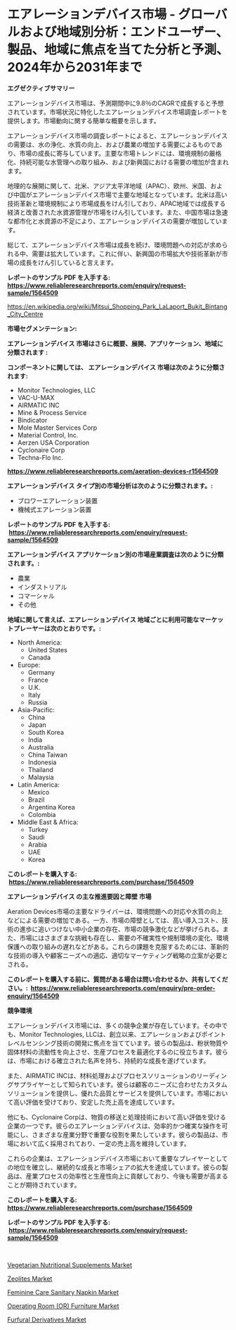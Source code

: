 <p><h1>エアレーションデバイス市場 - グローバルおよび地域別分析：エンドユーザー、製品、地域に焦点を当てた分析と予測、2024年から2031年まで</h1></p><p><strong>エグゼクティブサマリー</strong></p>
<p><p>エアレーションデバイス市場は、予測期間中に9.8％のCAGRで成長すると予想されています。市場状況に特化したエアレーションデバイス市場調査レポートを提供します。市場動向に関する簡単な概要を示します。</p><p>エアレーションデバイス市場の調査レポートによると、エアレーションデバイスの需要は、水の浄化、水質の向上、および農業の増加する需要によるものであり、市場の成長に寄与しています。主要な市場トレンドには、環境規制の厳格化、持続可能な水管理への取り組み、および新興国における需要の増加が含まれます。</p><p>地理的な展開に関して、北米、アジア太平洋地域（APAC）、欧州、米国、および中国がエアレーションデバイス市場で主要な地域となっています。北米は高い技術革新と環境規制により市場成長をけん引しており、APAC地域では成長する経済と改善された水資源管理が市場をけん引しています。また、中国市場は急速な都市化と水資源の不足により、エアレーションデバイスの需要が増加しています。</p><p>総じて、エアレーションデバイス市場は成長を続け、環境問題への対応が求められる中、需要は拡大しています。これに伴い、新興国の市場拡大や技術革新が市場の成長をけん引していると言えます。</p></p>
<p><strong>レポートのサンプル PDF を入手する: <a href="https://www.reliableresearchreports.com/enquiry/request-sample/1564509">https://www.reliableresearchreports.com/enquiry/request-sample/1564509</a></strong></p>
<p><a href="https://en.wikipedia.org/wiki/Mitsui_Shopping_Park_LaLaport_Bukit_Bintang_City_Centre">https://en.wikipedia.org/wiki/Mitsui_Shopping_Park_LaLaport_Bukit_Bintang_City_Centre</a></p>
<p><strong>市場セグメンテーション:</strong></p>
<p><strong> エアレーションデバイス 市場はさらに概要、展開、アプリケーション、地域に分類されます :</strong></p>
<p><strong>コンポーネントに関しては、 エアレーションデバイス 市場は次のように分類されます: &nbsp;</strong></p>
<p><ul><li>Monitor Technologies, LLC</li><li>VAC-U-MAX</li><li>AIRMATIC INC</li><li>Mine & Process Service</li><li>Bindicator</li><li>Mole Master Services Corp</li><li>Material Control, Inc.</li><li>Aerzen USA Corporation</li><li>Cyclonaire Corp</li><li>Techna-Flo Inc.</li></ul></p>
<p><strong><a href="https://www.reliableresearchreports.com/aeration-devices-r1564509">https://www.reliableresearchreports.com/aeration-devices-r1564509</a></strong></p>
<p><strong> エアレーションデバイス タイプ別の市場分析は次のように分類されます。:</strong></p>
<p><ul><li>ブロワーエアレーション装置</li><li>機械式エアレーション装置</li></ul></p>
<p><strong>レポートのサンプル PDF を入手する: &nbsp;<a href="https://www.reliableresearchreports.com/enquiry/request-sample/1564509">https://www.reliableresearchreports.com/enquiry/request-sample/1564509</a></strong></p>
<p><strong> エアレーションデバイス アプリケーション別の市場産業調査は次のように分類されます。:</strong></p>
<p><ul><li>農業</li><li>インダストリアル</li><li>コマーシャル</li><li>その他</li></ul></p>
<p><strong>地域に関して言えば、エアレーションデバイス 地域ごとに利用可能なマーケットプレーヤーは次のとおりです。:</strong></p>
<p><ul>
    <li>
        North America:
        <ul>
            <li>United States</li>
            <li>Canada</li>
        </ul>
    </li>
    <li>
        Europe:
        <ul>
            <li>Germany</li>
            <li>France</li>
            <li>U.K.</li>
            <li>Italy</li>
            <li>Russia</li>
        </ul>
    </li>
    <li>
        Asia-Pacific:
        <ul>
            <li>China</li>
            <li>Japan</li>
            <li>South Korea</li>
            <li>India</li>
            <li>Australia</li>
            <li>China Taiwan</li>
            <li>Indonesia</li>
            <li>Thailand</li>
            <li>Malaysia</li>
        </ul>
    </li>
    <li>
        Latin America:
        <ul>
            <li>Mexico</li>
            <li>Brazil</li>
            <li>Argentina Korea</li>
            <li>Colombia</li>
        </ul>
    </li>
    <li>
        Middle East & Africa:
        <ul>
            <li>Turkey</li>
            <li>Saudi</li>
            <li>Arabia</li>
            <li>UAE</li>
            <li>Korea</li>
        </ul>
    </li>
    </ul></p>
<p><strong>このレポートを購入する: &nbsp;<a href="https://www.reliableresearchreports.com/purchase/1564509">https://www.reliableresearchreports.com/purchase/1564509</a></strong></p>
<p><strong>エアレーションデバイス の主な推進要因と障壁 市場</strong></p>
<p><p>Aeration Devices市場の主要なドライバーは、環境問題への対応や水質の向上などによる需要の増加である。一方、市場の障壁としては、高い導入コスト、技術の進歩に追いつけない中小企業の存在、市場の競争激化などが挙げられる。また、市場にはさまざまな挑戦も存在し、需要の不確実性や規制環境の変化、環境保護への取り組みの遅れなどがある。これらの課題を克服するためには、革新的な技術の導入や顧客ニーズへの適応、適切なマーケティング戦略の立案が必要とされる。</p></p>
<p><strong>このレポートを購入する前に、質問がある場合は問い合わせるか、共有してください。:&nbsp; <a href="https://www.reliableresearchreports.com/enquiry/pre-order-enquiry/1564509">https://www.reliableresearchreports.com/enquiry/pre-order-enquiry/1564509</a></strong></p>
<p><strong>競争環境</strong></p>
<p><p>エアレーションデバイス市場には、多くの競争企業が存在しています。その中でも、Monitor Technologies, LLCは、創立以来、エアレーションおよびポイントレベルセンシング技術の開発に焦点を当てています。彼らの製品は、粉状物質や固体材料の流動性を向上させ、生産プロセスを最適化するのに役立ちます。彼らは、市場における確立された名声を持ち、持続的な成長を遂げています。</p><p>また、AIRMATIC INCは、材料処理およびプロセスソリューションのリーディングサプライヤーとして知られています。彼らは顧客のニーズに合わせたカスタムソリューションを提供し、優れた品質とサービスを提供しています。市場において高い評価を受けており、安定した売上高を達成しています。</p><p>他にも、Cyclonaire Corpは、物質の移送と処理技術において高い評価を受ける企業の一つです。彼らのエアレーションデバイスは、効率的かつ確実な操作を可能にし、さまざまな産業分野で重要な役割を果たしています。彼らの製品は、市場において広く採用されており、一定の売上高を維持しています。</p><p>これらの企業は、エアレーションデバイス市場において重要なプレイヤーとしての地位を確立し、継続的な成長と市場シェアの拡大を達成しています。彼らの製品は、産業プロセスの効率性と生産性向上に貢献しており、今後も需要が高まることが期待されています。</p></p>
<p><strong>このレポートを購入する: &nbsp; <a href="https://www.reliableresearchreports.com/purchase/1564509">https://www.reliableresearchreports.com/purchase/1564509</a></strong></p>
<p><strong>レポートのサンプル PDF を入手する: &nbsp;<a href="https://www.reliableresearchreports.com/enquiry/request-sample/1564509">https://www.reliableresearchreports.com/enquiry/request-sample/1564509</a></strong><strong></strong></p>
<p>&nbsp;</p>
<p><p><a href="https://issuu.com/reportprime-2/docs/vegetarian-nutritional-supplements-market-size-203">Vegetarian Nutritional Supplements Market</a></p><p><a href="https://medium.com/@carlahoustonh51/zeolites-market-market-segmentation-geographical-regions-and-market-forcast-till-2031-833492b7e2bb">Zeolites Market</a></p><p><a href="https://github.com/ranaacryptoaddmin/Market-Research-Report-List-1/blob/main/feminine-care-sanitary-napkin-market.md">Feminine Care Sanitary Napkin Market</a></p><p><a href="https://github.com/RoccoManning/Market-Research-Report-List-6/blob/main/operating-room-or-furniture-market.md">Operating Room (OR) Furniture Market</a></p><p><a href="https://medium.com/@colin.burgess8756/furfural-derivatives-market-forecast-global-market-trends-and-analysis-from-2024-to-2031-covered-6012b5731722">Furfural Derivatives Market</a></p></p>